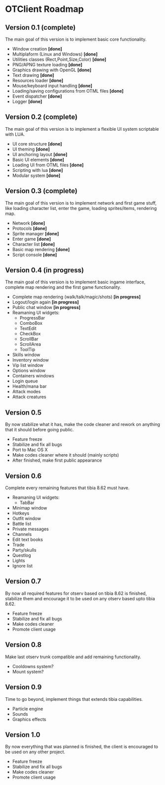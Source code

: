 # OTClient Roadmap

## Version 0.1 **(complete)**
The main goal of this version is to implement basic core functionality.

* Window creation **[done]**
* Multiplaform (Linux and Windows) **[done]**
* Utilities classes (Rect,Point,Size,Color) **[done]**
* PNG/APNG texture loading **[done]**
* Graphics drawing with OpenGL **[done]**
* Text drawing **[done]**
* Resources loader **[done]**
* Mouse/keyboard input handling **[done]**
* Loading/saving configurations from OTML files **[done]**
* Event dispatcher **[done]**
* Logger **[done]**

## Version 0.2 **(complete)**
The main goal of this version is to implement a flexible UI system scriptable with LUA.

* UI core structure **[done]**
* UI theming **[done]** 
* UI anchoring layout **[done]**
* Basic UI elements **[done]**
* Loading UI from OTML files **[done]**
* Scripting with lua **[done]**
* Modular system **[done]**

## Version 0.3 **(complete)**
The main goal of this version is to implement network and first game stuff,
like loading character list, enter the game, loading sprites/items, rendering map.

* Network **[done]**
* Protocols **[done]**
* Sprite manager **[done]**
* Enter game **[done]**
* Character list **[done]**
* Basic map rendering **[done]**
* Script console **[done]**

## Version 0.4 **(in progress)**
The main goal of this version is to implement basic ingame interface, complete map rendering and the first game functionality.

* Complete map rendering (walk/talk/magic/shots) **[in progress]**
* Logout/login again **[in progress]**
* Public chat window **[in progress]**
* Reamaning UI widgets:
  * ProgressBar
  * ComboBox
  * TextEdit
  * CheckBox
  * ScrollBar
  * ScrollArea
  * ToolTip
* Skills window
* Inventory window
* Vip list window
* Options window
* Containers windows
* Login queue
* Health/mana bar
* Attack modes
* Attack creatures

## Version 0.5
By now stabilize what it has, make the code cleaner and rework on anything that it should before going public.

* Feature freeze
* Stabilize and fix all bugs
* Port to Mac OS X
* Make codes cleaner where it should (mainly scripts)
* After finished, make first public appearance

## Version 0.6
Complete every remaining features that tibia 8.62 must have.

* Reamaning UI widgets:
  * TabBar
* Minimap window
* Hotkeys
* Outfit window
* Battle list
* Private messages
* Channels
* Edit text books
* Trade
* Party/skulls
* Questlog
* Lights
* Ignore list

## Version 0.7
By now all required features for otserv based on tibia 8.62 is finished, stabilize them and encourage it to be used on any otserv based upto tibia 8.62.

* Feature freeze
* Stabilize and fix all bugs
* Make codes cleaner
* Promote client usage

## Version 0.8
Make last otserv trunk compatible and add remaining functionality.

* Cooldowns system?
* Mount system?

## Version 0.9
Time to go beyond, implement things that extends tibia capabilities.

* Particle engine
* Sounds
* Graphics effects

## Version 1.0
By now everything that was planned is finished, the client is encouraged to be used on any other project.

* Feature freeze
* Stabilize and fix all bugs
* Make codes cleaner
* Promote client usage